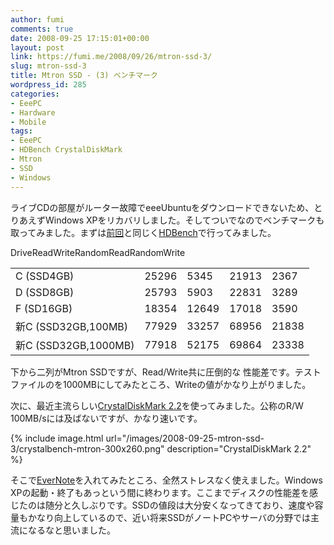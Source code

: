 ```yaml
---
author: fumi
comments: true
date: 2008-09-25 17:15:01+00:00
layout: post
link: https://fumi.me/2008/09/26/mtron-ssd-3/
slug: mtron-ssd-3
title: Mtron SSD - (3) ベンチマーク
wordpress_id: 285
categories:
- EeePC
- Hardware
- Mobile
tags:
- EeePC
- HDBench CrystalDiskMark
- Mtron
- SSD
- Windows
---
```


ライブCDの部屋がルーター故障でeeeUbuntuをダウンロードできないため、とりあえずWindows XPをリカバリしました。そしてついでなのでベンチマークも取ってみました。まずは[前回](http://fumi.me/2008/07/29/eeepc-evernote/)と同じく[HDBench](http://www.hdbench.net/)で行ってみました。


<table summary="HDBench" >

<tr >DriveReadWriteRandomReadRandomWrite</tr>

<tbody >
<tr >
<td >C (SSD4GB)
</td>
<td >25296
</td>
<td >5345
</td>
<td >21913
<td >2367
</td></tr>
<tr >
<td >D (SSD8GB)
</td>
<td >25793
</td>
<td >5903
</td>
<td >22831
</td>
<td >3289
</td></tr>
<tr >
<td >F (SD16GB)
</td>
<td >18354
</td>
<td >12649
</td>
<td >17018
</td>
<td >3590
</td></tr>
<tr >
<td >新C (SSD32GB,100MB)
</td>
<td >77929
</td>
<td >33257
</td>
<td >68956
</td>
<td >21838
</td></tr>
<tr >
<td >新C (SSD32GB,1000MB)
</td>
<td >77918
</td>
<td >52175
</td>
<td >69864
</td>
<td >23338
</td></tr>
</tbody>
</table>

下から二列がMtron SSDですが、Read/Write共に圧倒的な
性能差です。テストファイルのを1000MBにしてみたところ、Writeの値がかなり上がりました。

次に、最近主流らしい[CrystalDiskMark 2.2](http://crystalmark.info/software/CrystalDiskMark/)を使ってみました。公称のR/W 100MB/sには及ばないですが、かなり速いです。

{% include image.html url="/images/2008-09-25-mtron-ssd-3/crystalbench-mtron-300x260.png" description="CrystalDiskMark 2.2" %}

そこで[EverNote](http://evernote.com/)を入れてみたところ、全然ストレスなく使えました。Windows XPの起動・終了もあっという間に終わります。ここまでディスクの性能差を感じたのは随分と久しぶりです。SSDの値段は大分安くなってきており、速度や容量もかなり向上しているので、近い将来SSDがノートPCやサーバの分野では主流になるなと思いました。
